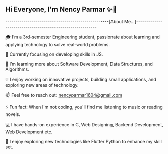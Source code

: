 ## Hi Everyone, I'm Nency Parmar ✨👋

---------------------------------------------------[About Me...]----------------------------------------------------------

🎓 I’m a 3rd-semester Engineering student, passionate about learning and applying technology to solve real-world problems.

🔭 Currently focusing on developing skills in JS.

🌱 I’m learning more about Software Development, Data Structures, and Algorithms.

💡 I enjoy working on innovative projects, building small applications, and exploring new areas of technology.

📫 Feel free to reach out: nencyparmar1604@gmail.com

⚡ Fun fact: When I'm not coding, you'll find me listening to music or reading novels.

💻 I have hands-on experience in C, Web Designing, Backend Development, Web Development etc. 

🍃 I enjoy exploring new technologies like Flutter Python to enhance my skill set.
